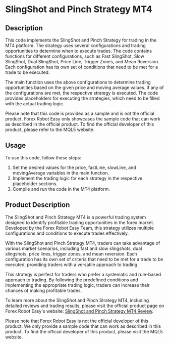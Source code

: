 # SlingShot and Pinch Strategy MT4

## Description
This code implements the SlingShot and Pinch Strategy for trading in the MT4 platform. The strategy uses several configurations and trading opportunities to determine when to execute trades. The code contains functions for different configurations, such as Fast SlingShot, Slow SlingShot, Dual SlingShot, Price Line, Trigger Zones, and Mean Reversion. Each configuration has its own set of conditions that need to be met for a trade to be executed.

The main function uses the above configurations to determine trading opportunities based on the given price and moving average values. If any of the configurations are met, the respective strategy is executed. The code provides placeholders for executing the strategies, which need to be filled with the actual trading logic.

Please note that this code is provided as a sample and is not the official product. Forex Robot Easy only showcases the sample code that can work as described in the official product. To find the official developer of this product, please refer to the MQL5 website.

## Usage
To use this code, follow these steps:
1. Set the desired values for the price, fastLine, slowLine, and movingAverage variables in the main function.
2. Implement the trading logic for each strategy in the respective placeholder sections.
3. Compile and run the code in the MT4 platform.

## Product Description
The SlingShot and Pinch Strategy MT4 is a powerful trading system designed to identify profitable trading opportunities in the forex market. Developed by the Forex Robot Easy Team, this strategy utilizes multiple configurations and conditions to execute trades effectively.

With the SlingShot and Pinch Strategy MT4, traders can take advantage of various market scenarios, including fast and slow slingshots, dual slingshots, price lines, trigger zones, and mean reversion. Each configuration has its own set of criteria that need to be met for a trade to be executed, providing traders with a versatile approach to trading.

This strategy is perfect for traders who prefer a systematic and rule-based approach to trading. By following the predefined conditions and implementing the appropriate trading logic, traders can increase their chances of making profitable trades.

To learn more about the SlingShot and Pinch Strategy MT4, including detailed reviews and trading results, please visit the official product page on Forex Robot Easy's website: [SlingShot and Pinch Strategy MT4 Review](https://forexroboteasy.com/forex-robot-review/slingshot-pinch-strategy-mt4-review-scalp-revert-profit/).

Please note that Forex Robot Easy is not the official developer of this product. We only provide a sample code that can work as described in this product. To find the official developer of this product, please visit the MQL5 website.
